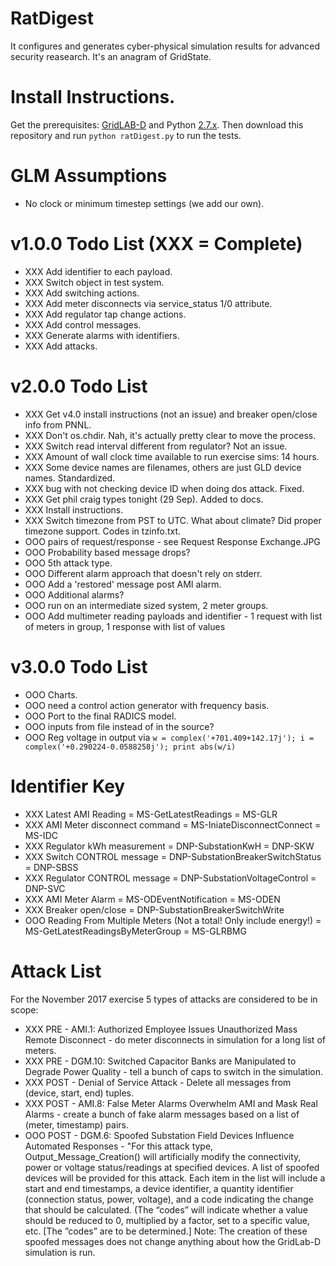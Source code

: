 # RatDigest

It configures and generates cyber-physical simulation results for advanced security reasearch. It's an anagram of GridState.

# Install Instructions.

Get the prerequisites: [GridLAB-D](https://sourceforge.net/projects/gridlab-d/files/?source=navbar) and Python [2.7.x](https://www.python.org/downloads/). Then download this repository and run `python ratDigest.py` to run the tests.

# GLM Assumptions

- No clock or minimum timestep settings (we add our own).

# v1.0.0 Todo List (XXX = Complete)

- XXX Add identifier to each payload.
- XXX Switch object in test system.
- XXX Add switching actions.
- XXX Add meter disconnects via service_status 1/0 attribute.
- XXX Add regulator tap change actions.
- XXX Add control messages.
- XXX Generate alarms with identifiers.
- XXX Add attacks.

# v2.0.0 Todo List

- XXX Get v4.0 install instructions (not an issue) and breaker open/close info from PNNL.
- XXX Don't os.chdir. Nah, it's actually pretty clear to move the process.
- XXX Switch read interval different from regulator? Not an issue.
- XXX Amount of wall clock time available to run exercise sims: 14 hours.
- XXX Some device names are filenames, others are just GLD device names. Standardized.
- XXX bug with not checking device ID when doing dos attack. Fixed.
- XXX Get phil craig types tonight (29 Sep). Added to docs.
- XXX Install instructions.
- XXX Switch timezone from PST to UTC. What about climate? Did proper timezone support. Codes in tzinfo.txt.
- OOO pairs of request/response - see Request Response Exchange.JPG
- OOO Probability based message drops?
- OOO 5th attack type.
- OOO Different alarm approach that doesn't rely on stderr.
- OOO Add a 'restored' message post AMI alarm.
- OOO Additional alarms?
- OOO run on an intermediate sized system, 2 meter groups.
- OOO Add multimeter reading payloads and identifier - 1 request with list of meters in group, 1 response with list of values

# v3.0.0 Todo List
- OOO Charts.
- OOO need a control action generator with frequency basis.
- OOO Port to the final RADICS model.
- OOO inputs from file instead of in the source?
- OOO Reg voltage in output via ```w = complex('+701.409+142.17j'); i = complex('+0.290224-0.0588258j'); print abs(w/i)```

# Identifier Key

- XXX Latest AMI Reading = MS-GetLatestReadings = MS-GLR
- XXX AMI Meter disconnect command = MS-IniateDisconnectConnect = MS-IDC
- XXX Regulator kWh measurement = DNP-SubstationKwH = DNP-SKW
- XXX Switch CONTROL message = DNP-SubstationBreakerSwitchStatus = DNP-SBSS
- XXX Regulator CONTROL message = DNP-SubstationVoltageControl = DNP-SVC
- XXX AMI Meter Alarm = MS-ODEventNotification = MS-ODEN
- XXX Breaker open/close = DNP-SubstationBreakerSwitchWrite
- OOO Reading From Multiple Meters (Not a total! Only include energy!) = MS-GetLatestReadingsByMeterGroup = MS-GLRBMG

# Attack List

For the November 2017 exercise 5 types of attacks are considered to be in scope:

- XXX PRE - AMI.1: Authorized Employee Issues Unauthorized Mass Remote Disconnect - do meter disconnects in simulation for a long list of meters.
- XXX PRE - DGM.10: Switched Capacitor Banks are Manipulated to Degrade Power Quality - tell a bunch of caps to switch in the simulation.
- XXX POST - Denial of Service Attack - Delete all messages from (device, start, end) tuples.
- XXX POST - AMI.8: False Meter Alarms Overwhelm AMI and Mask Real Alarms - create a bunch of fake alarm messages based on a list of (meter, timestamp) pairs.
- OOO POST - DGM.6: Spoofed Substation Field Devices Influence Automated Responses - "For this attack type, Output_Message_Creation() will artificially modify the connectivity, power or voltage status/readings at specified devices.  A list of spoofed devices will be provided for this attack.  Each item in the list will include a start and end timestamps, a device identifier, a quantity identifier (connection status, power, voltage), and a code indicating the change that should be calculated. (The “codes” will indicate whether a value should be reduced to 0, multiplied by a factor, set to a specific value, etc.  [The ”codes” are to be determined.] Note: The creation of these spoofed messages does not change anything about how the GridLab-D simulation is run.
